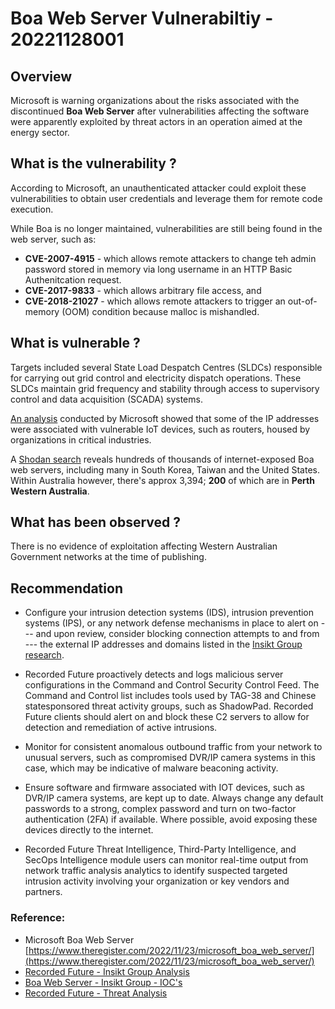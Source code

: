 # Boa Web Server Vulnerabiltiy - 20221128001

## Overview

Microsoft is warning organizations about the risks associated with the discontinued **Boa Web Server** after vulnerabilities affecting the software were apparently exploited by threat actors in an operation aimed at the energy sector.

## What is the vulnerability ?

According to Microsoft, an unauthenticated attacker could exploit these vulnerabilities to obtain user credentials and leverage them for remote code execution.

While Boa is no longer maintained, vulnerabilities are still being found in the web server, such as:

- **CVE-2007-4915** - which allows remote attackers to change teh admin password stored in memory via long username in an HTTP Basic Authenitcation request.
- **CVE-2017-9833** - which allows arbitrary file access, and 
- **CVE-2018-21027** - which allows remote attackers to trigger an out-of-memory (OOM) condition because malloc is mishandled.

## What is vulnerable ? 

Targets included several State Load Despatch Centres (SLDCs) responsible for carrying out grid control and electricity dispatch operations. These SLDCs maintain grid frequency and stability through access to supervisory control and data acquisition (SCADA) systems.

[An analysis](https://www.microsoft.com/en-us/security/blog/2022/11/22/vulnerable-sdk-components-lead-to-supply-chain-risks-in-iot-and-ot-environments/) conducted by Microsoft showed that some of the IP addresses were associated with vulnerable IoT devices, such as routers, housed by organizations in critical industries.

A [Shodan search](https://www.shodan.io/search?query=product%3A%22Boa+Web+Server%22) reveals hundreds of thousands of internet-exposed Boa web servers, including many in South Korea, Taiwan and the United States.  Within Australia however, there's approx 3,394; **200** of which are in **Perth Western Australia**.

## What has been observed ?
There is no evidence of exploitation affecting Western Australian Government networks at the time of publishing.

## Recommendation
- Configure your intrusion detection systems (IDS), intrusion prevention systems (IPS), or any network defense mechanisms in place to alert on --- and upon review, consider blocking connection attempts to and from --- the external IP addresses and domains listed in the [Insikt Group research](https://github.com/Insikt-Group/Research/blob/master/Continued%20Targeting%20of%20Indian%20Power%20Grid%20Assets%20by%20China%20State-Sponsored%20Activity%20Group/TAG-38%20Indicators.csv). 

- Recorded Future proactively detects and logs malicious server configurations in the Command and Control Security Control Feed. The Command and Control list includes tools used by TAG-38 and Chinese statesponsored threat activity groups, such as ShadowPad. Recorded Future clients should alert on and block these C2 servers to allow for detection and remediation of active intrusions. 

- Monitor for consistent anomalous outbound traffic from your network to unusual servers, such as compromised DVR/IP camera systems in this case, which may be indicative of malware beaconing activity. 

- Ensure software and firmware associated with IOT devices, such as DVR/IP camera systems, are kept up to date. Always change any default passwords to a strong, complex password and turn on two-factor authentication (2FA) if available. Where possible, avoid exposing these devices directly to the internet. 

- Recorded Future Threat Intelligence, Third-Party Intelligence, and SecOps Intelligence module users can monitor real-time output from network traffic analysis analytics to identify suspected targeted intrusion activity involving your organization or key vendors and partners.

### Reference:
* Microsoft Boa Web Server [https://www.theregister.com/2022/11/23/microsoft_boa_web_server/](https://www.theregister.com/2022/11/23/microsoft_boa_web_server/)
* [Recorded Future - Insikt Group Analysis](https://www.recordedfuture.com/continued-targeting-of-indian-power-grid-assets?__hstc=156209188.65c2d309abc7befc704e210a65154bf8.1666196607997.1666196607997.1666196607997.1&__hssc=156209188.1.1666196607998&__hsfp=2445685111)
* [Boa Web Server - Insikt Group - IOC's](https://github.com/Insikt-Group/Research/blob/master/Continued%20Targeting%20of%20Indian%20Power%20Grid%20Assets%20by%20China%20State-Sponsored%20Activity%20Group/TAG-38%20Indicators.csv)
* [Recorded Future - Threat Analysis](https://go.recordedfuture.com/hubfs/reports/ta-2022-0406.pdf)